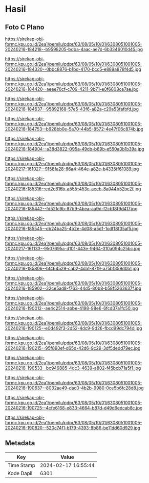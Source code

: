 # Hasil

## Foto C Plano

https://sirekap-obj-formc.kpu.go.id/2ea1/pemilu/pdpr/63/08/05/10/01/6308051001005-20240216-184218--b9598205-bdba-4aac-ae7d-6b3346010d45.jpg

https://sirekap-obj-formc.kpu.go.id/2ea1/pemilu/pdpr/63/08/05/10/01/6308051001005-20240216-184320--0bbc8876-b1bd-4170-bcc5-e889a878f4d5.jpg

https://sirekap-obj-formc.kpu.go.id/2ea1/pemilu/pdpr/63/08/05/10/01/6308051001005-20240216-184420--aeee70cf-c709-4211-9b71-e0f6808ce7ae.jpg

https://sirekap-obj-formc.kpu.go.id/2ea1/pemilu/pdpr/63/08/05/10/01/6308051001005-20240216-184637--95892168-57e5-43f6-a82a-c20a53fafbfd.jpg

https://sirekap-obj-formc.kpu.go.id/2ea1/pemilu/pdpr/63/08/05/10/01/6308051001005-20240216-184753--b628bb0e-5a70-44b5-8572-4e47f06c874b.jpg

https://sirekap-obj-formc.kpu.go.id/2ea1/pemilu/pdpr/63/08/05/10/01/6308051001005-20240216-184904--a38d3822-095a-49db-b89b-e550a0b1b39a.jpg

https://sirekap-obj-formc.kpu.go.id/2ea1/pemilu/pdpr/63/08/05/10/01/6308051001005-20240217-161027--9158fa28-66a4-464e-a82e-b4335ff61089.jpg

https://sirekap-obj-formc.kpu.go.id/2ea1/pemilu/pdpr/63/08/05/10/01/6308051001005-20240216-185316--ed2c616b-a555-453c-aeeb-8a044b52bc2f.jpg

https://sirekap-obj-formc.kpu.go.id/2ea1/pemilu/pdpr/63/08/05/10/01/6308051001005-20240216-185442--fd52fc9b-87b9-4bea-aa9d-f2cb18f9d417.jpg

https://sirekap-obj-formc.kpu.go.id/2ea1/pemilu/pdpr/63/08/05/10/01/6308051001005-20240216-185545--db24ba25-4b2e-4d08-a5d1-1cdf18f35af5.jpg

https://sirekap-obj-formc.kpu.go.id/2ea1/pemilu/pdpr/63/08/05/10/01/6308051001005-20240217-161133--9507695a-d101-443e-9464-310a094c25bc.jpg

https://sirekap-obj-formc.kpu.go.id/2ea1/pemilu/pdpr/63/08/05/10/01/6308051001005-20240216-185806--bf464529-cab2-4da1-87f9-a75bf359d0b1.jpg

https://sirekap-obj-formc.kpu.go.id/2ea1/pemilu/pdpr/63/08/05/10/01/6308051001005-20240216-185902--32ce5ad8-f763-44d5-80b8-b58f5263637f.jpg

https://sirekap-obj-formc.kpu.go.id/2ea1/pemilu/pdpr/63/08/05/10/01/6308051001005-20240216-190012--ae4c2514-abbe-4198-98e6-6fcd37a1fc50.jpg

https://sirekap-obj-formc.kpu.go.id/2ea1/pemilu/pdpr/63/08/05/10/01/6308051001005-20240216-190125--e0d492f3-2d52-4dc9-9d26-fbcd99dc794d.jpg

https://sirekap-obj-formc.kpu.go.id/2ea1/pemilu/pdpr/63/08/05/10/01/6308051001005-20240216-190215--95f890ef-d65d-42d6-9c29-3df5dedd79ec.jpg

https://sirekap-obj-formc.kpu.go.id/2ea1/pemilu/pdpr/63/08/05/10/01/6308051001005-20240216-190533--bc949885-4dc3-4639-a802-f45bcb71a5f1.jpg

https://sirekap-obj-formc.kpu.go.id/2ea1/pemilu/pdpr/63/08/05/10/01/6308051001005-20240216-190637--8032ae49-dac0-4b2b-9980-0ce5b6fc28d8.jpg

https://sirekap-obj-formc.kpu.go.id/2ea1/pemilu/pdpr/63/08/05/10/01/6308051001005-20240216-190725--4cfe6168-e833-4664-b87d-d49d6edcab8c.jpg

https://sirekap-obj-formc.kpu.go.id/2ea1/pemilu/pdpr/63/08/05/10/01/6308051001005-20240216-190820--520c74f1-b179-4393-8b86-be11dd60d929.jpg


## Metadata

| Key        | Value               |
| ---------- | ------------------- |
| Time Stamp | 2024-02-17 16:55:44 |
| Kode Dapil | 6301                |



